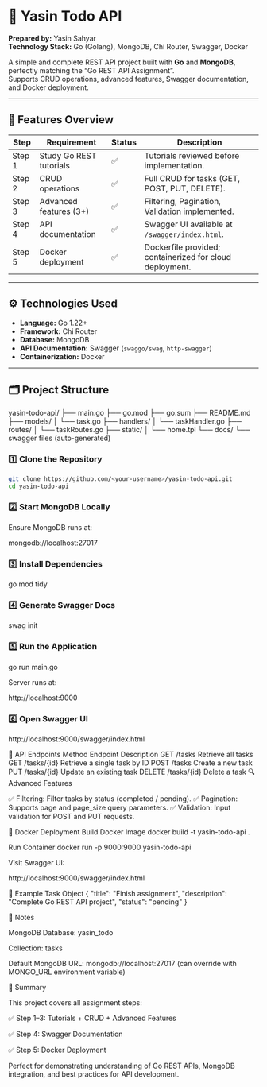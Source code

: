 # 🐹 Yasin Todo API

**Prepared by:** Yasin Sahyar  
**Technology Stack:** Go (Golang), MongoDB, Chi Router, Swagger, Docker  

A simple and complete REST API project built with **Go** and **MongoDB**, perfectly matching the “Go REST API Assignment”.  
Supports CRUD operations, advanced features, Swagger documentation, and Docker deployment.

---

## 🚀 Features Overview

| Step | Requirement | Status | Description |
|------|------------|--------|-------------|
| Step 1 | Study Go REST tutorials | ✅ | Tutorials reviewed before implementation. |
| Step 2 | CRUD operations | ✅ | Full CRUD for tasks (GET, POST, PUT, DELETE). |
| Step 3 | Advanced features (3+) | ✅ | Filtering, Pagination, Validation implemented. |
| Step 4 | API documentation | ✅ | Swagger UI available at `/swagger/index.html`. |
| Step 5 | Docker deployment | ✅ | Dockerfile provided; containerized for cloud deployment. |

---

## ⚙️ Technologies Used

- **Language:** Go 1.22+  
- **Framework:** Chi Router  
- **Database:** MongoDB  
- **API Documentation:** Swagger (`swaggo/swag`, `http-swagger`)  
- **Containerization:** Docker  

---

## 🗂 Project Structure


yasin-todo-api/
├── main.go
├── go.mod
├── go.sum
├── README.md
├── models/
│ └── task.go
├── handlers/
│ └── taskHandler.go
├── routes/
│ └── taskRoutes.go
├── static/
│ └── home.tpl
└── docs/
└── swagger files (auto-generated)



### 1️⃣ Clone the Repository
```bash
git clone https://github.com/<your-username>/yasin-todo-api.git
cd yasin-todo-api
```

### 2️⃣ Start MongoDB Locally

Ensure MongoDB runs at:

mongodb://localhost:27017

### 3️⃣ Install Dependencies
go mod tidy

### 4️⃣ Generate Swagger Docs
swag init

### 5️⃣ Run the Application
go run main.go


Server runs at:

http://localhost:9000

### 6️⃣ Open Swagger UI
http://localhost:9000/swagger/index.html

🧩 API Endpoints
Method	Endpoint	Description
GET	/tasks	Retrieve all tasks
GET	/tasks/{id}	Retrieve a single task by ID
POST	/tasks	Create a new task
PUT	/tasks/{id}	Update an existing task
DELETE	/tasks/{id}	Delete a task
🔍 Advanced Features

✅ Filtering: Filter tasks by status (completed / pending).
✅ Pagination: Supports page and page_size query parameters.
✅ Validation: Input validation for POST and PUT requests.

🐳 Docker Deployment
Build Docker Image
docker build -t yasin-todo-api .

Run Container
docker run -p 9000:9000 yasin-todo-api


Visit Swagger UI:

http://localhost:9000/swagger/index.html

🧾 Example Task Object
{
  "title": "Finish assignment",
  "description": "Complete Go REST API project",
  "status": "pending"
}

🧠 Notes

MongoDB Database: yasin_todo

Collection: tasks

Default MongoDB URL: mongodb://localhost:27017 (can override with MONGO_URL environment variable)

🏁 Summary

This project covers all assignment steps:

✅ Step 1–3: Tutorials + CRUD + Advanced Features

✅ Step 4: Swagger Documentation

✅ Step 5: Docker Deployment

Perfect for demonstrating understanding of Go REST APIs, MongoDB integration, and best practices for API development.